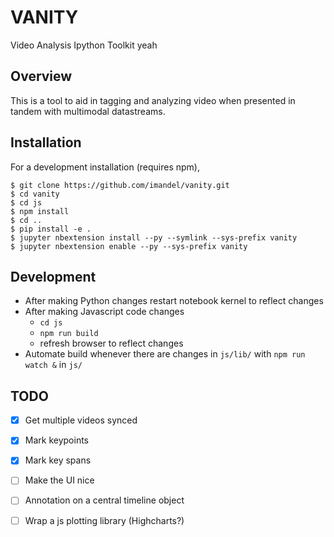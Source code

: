 VANITY
===============================

Video Analysis Ipython Toolkit yeah

Overview
--------

This is a tool to aid in tagging and analyzing video when presented in tandem with multimodal datastreams. 


Installation
------------

<!--To install use pip:

    $ pip install vanity
    $ jupyter nbextension enable --py --sys-prefix vanity


To install for jupyterlab (*not tested in jupyterlab*)

    $ jupyter labextension install vanity
-->
For a development installation (requires npm),

    $ git clone https://github.com/imandel/vanity.git
    $ cd vanity
    $ cd js
    $ npm install
    $ cd .. 
    $ pip install -e .
    $ jupyter nbextension install --py --symlink --sys-prefix vanity
    $ jupyter nbextension enable --py --sys-prefix vanity
<!-- $ jupyter labextension install js -->

Development
-----------

* After making Python changes restart notebook kernel to reflect changes
* After making Javascript code changes
    * `cd js`
    * `npm run build`
    * refresh browser to reflect changes
* Automate build whenever there are changes in `js/lib/` with `npm run watch &` in `js/`

TODO
----

- [x] Get multiple videos synced
- [x] Mark keypoints
- [x] Mark key spans
- [ ] Make the UI nice
- [ ] Annotation on a central timeline object
- [ ] Wrap a js plotting library (Highcharts?)

 

<!-- When actively developing extension, build Jupyter Lab with the command:

    $ jupyter lab --watch

This take a minute or so to get started, but then allows you to hot-reload your javascript extension.
To see a change, save your javascript, watch the terminal for an update.

Note on first `jupyter lab --watch`, you may need to touch a file to get Jupyter Lab to open. -->

